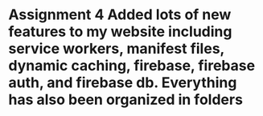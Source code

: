 # Assignment 4 Added lots of new features to my website including service workers, manifest files, dynamic caching, firebase, firebase auth, and firebase db. Everything has also been organized in folders 

